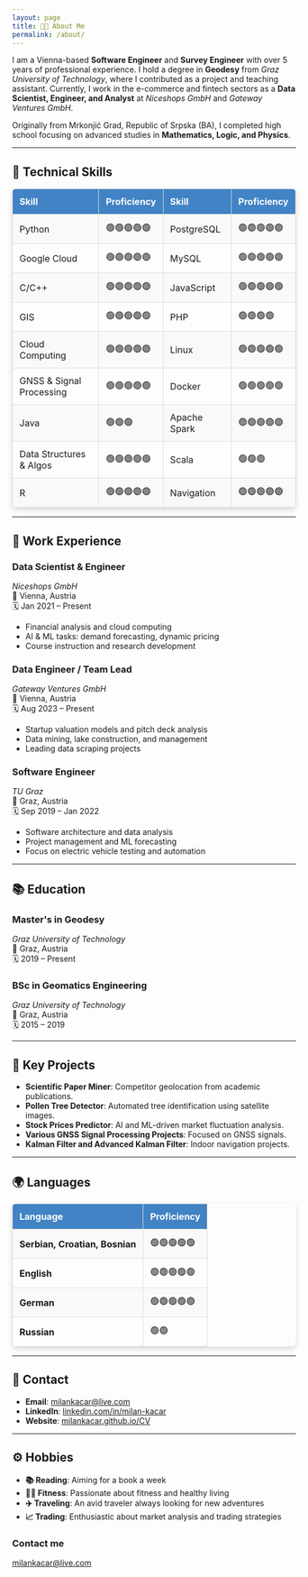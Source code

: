 ```yaml
---
layout: page
title: 👨‍💻 About Me
permalink: /about/
---
```

I am a Vienna-based **Software Engineer** and **Survey Engineer** with over 5 years of professional experience. I hold a degree in **Geodesy** from *Graz University of Technology*, where I contributed as a project and teaching assistant. Currently, I work in the e-commerce and fintech sectors as a **Data Scientist, Engineer, and Analyst** at *Niceshops GmbH* and *Gateway Ventures GmbH*.

Originally from Mrkonjić Grad, Republic of Srpska (BA), I completed high school focusing on advanced studies in **Mathematics, Logic, and Physics**.

---

## 🚀 Technical Skills

<table style="border-collapse: collapse; width: 100%; border-radius: 8px; overflow: hidden; box-shadow: 0 4px 10px rgba(0, 0, 0, 0.15);">
  <thead style="background-color: #4183C4; color: white;">
    <tr>
      <th style="border: 1px solid #ddd; padding: 12px; text-align: left;">Skill</th>
      <th style="border: 1px solid #ddd; padding: 12px; text-align: left;">Proficiency</th>
      <th style="border: 1px solid #ddd; padding: 12px; text-align: left;">Skill</th>
      <th style="border: 1px solid #ddd; padding: 12px; text-align: left;">Proficiency</th>
    </tr>
  </thead>
  <tbody>
    <tr style="background-color: #f9f9f9;">
      <td style="border: 1px solid #ddd; padding: 12px;">Python</td>
      <td style="border: 1px solid #ddd; padding: 12px;">🟢🟢🟢🟢🟢</td>
      <td style="border: 1px solid #ddd; padding: 12px;">PostgreSQL</td>
      <td style="border: 1px solid #ddd; padding: 12px;">🟢🟢🟢🟢🟢</td>
    </tr>
    <tr>
      <td style="border: 1px solid #ddd; padding: 12px;">Google Cloud</td>
      <td style="border: 1px solid #ddd; padding: 12px;">🟢🟢🟢🟢🟢</td>
      <td style="border: 1px solid #ddd; padding: 12px;">MySQL</td>
      <td style="border: 1px solid #ddd; padding: 12px;">🟢🟢🟢🟢🟢</td>
    </tr>
    <tr style="background-color: #f9f9f9;">
      <td style="border: 1px solid #ddd; padding: 12px;">C/C++</td>
      <td style="border: 1px solid #ddd; padding: 12px;">🟢🟢🟢🟢🟢</td>
      <td style="border: 1px solid #ddd; padding: 12px;">JavaScript</td>
      <td style="border: 1px solid #ddd; padding: 12px;">🟢🟢🟢🟢🟢</td>
    </tr>
    <tr>
      <td style="border: 1px solid #ddd; padding: 12px;">GIS</td>
      <td style="border: 1px solid #ddd; padding: 12px;">🟢🟢🟢🟢🟢</td>
      <td style="border: 1px solid #ddd; padding: 12px;">PHP</td>
      <td style="border: 1px solid #ddd; padding: 12px;">🟢🟢🟢🟢</td>
    </tr>
    <tr style="background-color: #f9f9f9;">
      <td style="border: 1px solid #ddd; padding: 12px;">Cloud Computing</td>
      <td style="border: 1px solid #ddd; padding: 12px;">🟢🟢🟢🟢🟢</td>
      <td style="border: 1px solid #ddd; padding: 12px;">Linux</td>
      <td style="border: 1px solid #ddd; padding: 12px;">🟢🟢🟢🟢🟢</td>
    </tr>
    <tr>
      <td style="border: 1px solid #ddd; padding: 12px;">GNSS & Signal Processing</td>
      <td style="border: 1px solid #ddd; padding: 12px;">🟢🟢🟢🟢🟢</td>
      <td style="border: 1px solid #ddd; padding: 12px;">Docker</td>
      <td style="border: 1px solid #ddd; padding: 12px;">🟢🟢🟢🟢🟢</td>
    </tr>
    <tr style="background-color: #f9f9f9;">
      <td style="border: 1px solid #ddd; padding: 12px;">Java</td>
      <td style="border: 1px solid #ddd; padding: 12px;">🟢🟢🟢</td>
      <td style="border: 1px solid #ddd; padding: 12px;">Apache Spark</td>
      <td style="border: 1px solid #ddd; padding: 12px;">🟢🟢🟢🟢🟢</td>
    </tr>
    <tr>
      <td style="border: 1px solid #ddd; padding: 12px;">Data Structures & Algos</td>
      <td style="border: 1px solid #ddd; padding: 12px;">🟢🟢🟢🟢🟢</td>
      <td style="border: 1px solid #ddd; padding: 12px;">Scala</td>
      <td style="border: 1px solid #ddd; padding: 12px;">🟢🟢🟢</td>
    </tr>
    <tr style="background-color: #f9f9f9;">
      <td style="border: 1px solid #ddd; padding: 12px;">R</td>
      <td style="border: 1px solid #ddd; padding: 12px;">🟢🟢🟢🟢🟢</td>
      <td style="border: 1px solid #ddd; padding: 12px;">Navigation</td>
      <td style="border: 1px solid #ddd; padding: 12px;">🟢🟢🟢🟢🟢</td>
    </tr>
  </tbody>
</table>

---

## 💼 Work Experience

### **Data Scientist & Engineer**
*Niceshops GmbH*  
📍 Vienna, Austria  
🗓️ Jan 2021 – Present  
- Financial analysis and cloud computing
- AI & ML tasks: demand forecasting, dynamic pricing
- Course instruction and research development

### **Data Engineer / Team Lead**  
*Gateway Ventures GmbH*  
📍 Vienna, Austria  
🗓️ Aug 2023 – Present  
- Startup valuation models and pitch deck analysis  
- Data mining, lake construction, and management  
- Leading data scraping projects  

### **Software Engineer**  
*TU Graz*  
📍 Graz, Austria  
🗓️ Sep 2019 – Jan 2022  
- Software architecture and data analysis  
- Project management and ML forecasting  
- Focus on electric vehicle testing and automation  

---

## 📚 Education

### **Master's in Geodesy**
*Graz University of Technology*  
📍 Graz, Austria  
🗓️ 2019 – Present  

### **BSc in Geomatics Engineering**
*Graz University of Technology*  
📍 Graz, Austria  
🗓️ 2015 – 2019  

---

## 🎯 Key Projects
- **Scientific Paper Miner**: Competitor geolocation from academic publications.  
- **Pollen Tree Detector**: Automated tree identification using satellite images.  
- **Stock Prices Predictor**: AI and ML-driven market fluctuation analysis.  
- **Various GNSS Signal Processing Projects**: Focused on GNSS signals.  
- **Kalman Filter and Advanced Kalman Filter**: Indoor navigation projects.

---

## 🌍 Languages

<table style="border-collapse: collapse; width: 100%; border-radius: 8px; overflow: hidden; box-shadow: 0 4px 10px rgba(0, 0, 0, 0.15);">
  <thead style="background-color: #4183C4; color: white;">
    <tr>
      <th style="border: 1px solid #ddd; padding: 12px; text-align: left;">Language</th>
      <th style="border: 1px solid #ddd; padding: 12px; text-align: left;">Proficiency</th>
    </tr>
  </thead>
  <tbody>
    <tr style="background-color: #f9f9f9;">
      <td style="border: 1px solid #ddd; padding: 12px;"><strong>Serbian, Croatian, Bosnian</strong></td>
      <td style="border: 1px solid #ddd; padding: 12px;">🟢🟢🟢🟢🟢</td>
    </tr>
    <tr>
      <td style="border: 1px solid #ddd; padding: 12px;"><strong>English</strong></td>
      <td style="border: 1px solid #ddd; padding: 12px;">🟢🟢🟢🟢🟢</td>
    </tr>
    <tr style="background-color: #f9f9f9;">
      <td style="border: 1px solid #ddd; padding: 12px;"><strong>German</strong></td>
      <td style="border: 1px solid #ddd; padding: 12px;">🟢🟢🟢🟢🟢</td>
    </tr>
    <tr>
      <td style="border: 1px solid #ddd; padding: 12px;"><strong>Russian</strong></td>
      <td style="border: 1px solid #ddd; padding: 12px;">🟢🟢</td>
    </tr>
  </tbody>
</table>

---

## 📧 Contact
- **Email**: [milankacar@live.com](mailto:milankacar@live.com)
- **LinkedIn**: [linkedin.com/in/milan-kacar](https://linkedin.com/in/milan-kacar)
- **Website**: [milankacar.github.io/CV](https://milankacar.github.io/CV)

---

## ⚙️ Hobbies
- **📚 Reading**: Aiming for a book a week  
- **🏋️‍♂️ Fitness**: Passionate about fitness and healthy living  
- **✈️ Traveling**: An avid traveler always looking for new adventures  
- **📈 Trading**: Enthusiastic about market analysis and trading strategies  


### Contact me

[milankacar@live.com](mailto:milankacar@live.com)
